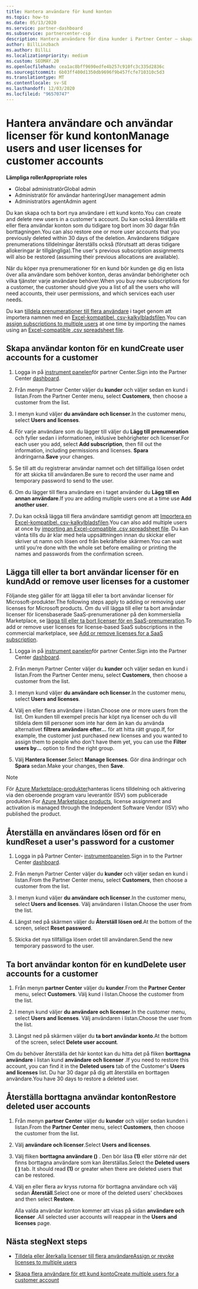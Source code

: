 ```yaml
---
title: Hantera användare för kund konton
ms.topic: how-to
ms.date: 05/13/2020
ms.service: partner-dashboard
ms.subservice: partnercenter-csp
description: Hantera användare för dina kunder i Partner Center – skapa användar konton, lägga till eller ta bort användar licenser, återställa lösen ord och ta bort eller återställa användar konton.
author: BillLinzbach
ms.author: BillLi
ms.localizationpriority: medium
ms.custom: SEOMAY.20
ms.openlocfilehash: cea1ac8bff9690edfe4b257c910fc3c335d2836c
ms.sourcegitcommit: 6b03ff400d1350db9696f9b457fcfe710310c5d3
ms.translationtype: MT
ms.contentlocale: sv-SE
ms.lasthandoff: 12/03/2020
ms.locfileid: "96570747"
---
```

# <a name="manage-users-and-user-licenses-for-customer-accounts"></a><span data-ttu-id="b2061-103">Hantera användare och användar licenser för kund konton</span><span class="sxs-lookup"><span data-stu-id="b2061-103">Manage users and user licenses for customer accounts</span></span> 

<span data-ttu-id="b2061-104">**Lämpliga roller**</span><span class="sxs-lookup"><span data-stu-id="b2061-104">**Appropriate roles**</span></span>

- <span data-ttu-id="b2061-105">Global administratör</span><span class="sxs-lookup"><span data-stu-id="b2061-105">Global admin</span></span>
- <span data-ttu-id="b2061-106">Administratör för användar hantering</span><span class="sxs-lookup"><span data-stu-id="b2061-106">User management admin</span></span>
- <span data-ttu-id="b2061-107">Administratörs agent</span><span class="sxs-lookup"><span data-stu-id="b2061-107">Admin agent</span></span>


<span data-ttu-id="b2061-108">Du kan skapa och ta bort nya användare i ett kund konto.</span><span class="sxs-lookup"><span data-stu-id="b2061-108">You can create and delete new users in a customer's account.</span></span> <span data-ttu-id="b2061-109">Du kan också återställa ett eller flera användar konton som du tidigare tog bort inom 30 dagar från borttagningen.</span><span class="sxs-lookup"><span data-stu-id="b2061-109">You can also restore one or more user accounts that you previously deleted within 30 days of the deletion.</span></span> <span data-ttu-id="b2061-110">Användarens tidigare prenumerations tilldelningar återställs också (förutsatt att deras tidigare allokeringar är tillgängliga).</span><span class="sxs-lookup"><span data-stu-id="b2061-110">The user's previous subscription assignments will also be restored (assuming their previous allocations are available).</span></span>

<span data-ttu-id="b2061-111">När du köper nya prenumerationer för en kund bör kunden ge dig en lista över alla användare som behöver konton, deras användar behörigheter och vilka tjänster varje användare behöver.</span><span class="sxs-lookup"><span data-stu-id="b2061-111">When you buy new subscriptions for a customer, the customer should give you a list of all the users who will need accounts, their user permissions, and which services each user needs.</span></span>  

<span data-ttu-id="b2061-112">Du kan [tilldela prenumerationer till flera användare](bulk-license-provisioning-for-multiple-users.md) i taget genom att importera namnen med en [Excel-kompatibel. csv-kalkylbladsfilen](adding-multiple-users-to-a-customer-account.md).</span><span class="sxs-lookup"><span data-stu-id="b2061-112">You can [assign subscriptions to multiple users](bulk-license-provisioning-for-multiple-users.md) at one time by importing the names using an [Excel-compatible .csv spreadsheet file](adding-multiple-users-to-a-customer-account.md).</span></span>

<a href="" id="createuseraccounts"></a>

## <a name="create-user-accounts-for-a-customer"></a><span data-ttu-id="b2061-113">Skapa användar konton för en kund</span><span class="sxs-lookup"><span data-stu-id="b2061-113">Create user accounts for a customer</span></span>

1. <span data-ttu-id="b2061-114">Logga in på [instrument panelen](https://partner.microsoft.com/dashboard)för partner Center.</span><span class="sxs-lookup"><span data-stu-id="b2061-114">Sign into the Partner Center [dashboard](https://partner.microsoft.com/dashboard).</span></span>

2. <span data-ttu-id="b2061-115">Från menyn Partner Center väljer du **kunder** och väljer sedan en kund i listan.</span><span class="sxs-lookup"><span data-stu-id="b2061-115">From the Partner Center menu, select **Customers**, then choose a customer from the list.</span></span>

3. <span data-ttu-id="b2061-116">I menyn kund väljer **du användare och licenser**.</span><span class="sxs-lookup"><span data-stu-id="b2061-116">In the customer menu, select **Users and licenses**.</span></span>

4. <span data-ttu-id="b2061-117">För varje användare som du lägger till väljer du **Lägg till prenumeration** och fyller sedan i informationen, inklusive behörigheter och licenser.</span><span class="sxs-lookup"><span data-stu-id="b2061-117">For each user you add, select **Add subscription**, then fill out the information, including permissions and licenses.</span></span> <span data-ttu-id="b2061-118">**Spara** ändringarna.</span><span class="sxs-lookup"><span data-stu-id="b2061-118">**Save** your changes.</span></span>

5. <span data-ttu-id="b2061-119">Se till att du registrerar användar namnet och det tillfälliga lösen ordet för att skicka till användaren.</span><span class="sxs-lookup"><span data-stu-id="b2061-119">Be sure to record the user name and temporary password to send to the user.</span></span>

6. <span data-ttu-id="b2061-120">Om du lägger till flera användare en i taget använder du **Lägg till en annan användare**.</span><span class="sxs-lookup"><span data-stu-id="b2061-120">If you are adding multiple users one at a time use **Add another user**.</span></span>

7. <span data-ttu-id="b2061-121">Du kan också lägga till flera användare samtidigt genom att [Importera en Excel-kompatibel. csv-kalkylbladsfilen](adding-multiple-users-to-a-customer-account.md).</span><span class="sxs-lookup"><span data-stu-id="b2061-121">You can also add multiple users at once by [importing an Excel-compatible .csv spreadsheet file](adding-multiple-users-to-a-customer-account.md).</span></span> <span data-ttu-id="b2061-122">Du kan vänta tills du är klar med hela uppsättningen innan du skickar eller skriver ut namn och lösen ord från bekräftelse skärmen.</span><span class="sxs-lookup"><span data-stu-id="b2061-122">You can wait until you're done with the whole set before emailing or printing the names and passwords from the confirmation screen.</span></span>

<a href="" id="userlicensing"></a>

## <a name="add-or-remove-user-licenses-for-a-customer"></a><span data-ttu-id="b2061-123">Lägga till eller ta bort användar licenser för en kund</span><span class="sxs-lookup"><span data-stu-id="b2061-123">Add or remove user licenses for a customer</span></span>

<span data-ttu-id="b2061-124">Följande steg gäller för att lägga till eller ta bort användar licenser för Microsoft-produkter.</span><span class="sxs-lookup"><span data-stu-id="b2061-124">The following steps apply to adding or removing user licenses for Microsoft products.</span></span> <span data-ttu-id="b2061-125">Om du vill lägga till eller ta bort användar licenser för licensbaserade SaaS-prenumerationer på den kommersiella Marketplace, se [lägga till eller ta bort licenser för en SaaS-prenumeration](csp-commercial-marketplace-manage.md#add-or-remove-licenses-for-a-saas-subscription).</span><span class="sxs-lookup"><span data-stu-id="b2061-125">To add or remove user licenses for license-based SaaS subscriptions in the commercial marketplace, see [Add or remove licenses for a SaaS subscription](csp-commercial-marketplace-manage.md#add-or-remove-licenses-for-a-saas-subscription).</span></span>

1. <span data-ttu-id="b2061-126">Logga in på [instrument panelen](https://partner.microsoft.com/dashboard)för partner Center.</span><span class="sxs-lookup"><span data-stu-id="b2061-126">Sign into the Partner Center [dashboard](https://partner.microsoft.com/dashboard).</span></span>

2. <span data-ttu-id="b2061-127">Från menyn Partner Center väljer du **kunder** och väljer sedan en kund i listan.</span><span class="sxs-lookup"><span data-stu-id="b2061-127">From the Partner Center menu, select **Customers**, then choose a customer from the list.</span></span>

3. <span data-ttu-id="b2061-128">I menyn kund väljer **du användare och licenser**.</span><span class="sxs-lookup"><span data-stu-id="b2061-128">In the customer menu, select **Users and licenses**.</span></span>

4. <span data-ttu-id="b2061-129">Välj en eller flera användare i listan.</span><span class="sxs-lookup"><span data-stu-id="b2061-129">Choose one or more users from the list.</span></span> <span data-ttu-id="b2061-130">Om kunden till exempel precis har köpt nya licenser och du vill tilldela dem till personer som inte har dem än kan du använda alternativet **filtrera användare efter...** för att hitta rätt grupp.</span><span class="sxs-lookup"><span data-stu-id="b2061-130">If, for example, the customer just purchased new licenses and you wanted to assign them to people who don't have them yet, you can use the **Filter users by...** option to find the right group.</span></span>

5. <span data-ttu-id="b2061-131">Välj **Hantera licenser**.</span><span class="sxs-lookup"><span data-stu-id="b2061-131">Select **Manage licenses**.</span></span> <span data-ttu-id="b2061-132">Gör dina ändringar och **Spara** sedan.</span><span class="sxs-lookup"><span data-stu-id="b2061-132">Make your changes, then **Save**.</span></span>

> [!NOTE]
> <span data-ttu-id="b2061-133">För [Azure Marketplace-produkter](csp-commercial-marketplace-manage.md#assign-licenses-and-activate-a-subscription-on-behalf-of-a-customer)hanteras licens tilldelning och aktivering via den oberoende program varu leverantör (ISV) som publicerade produkten.</span><span class="sxs-lookup"><span data-stu-id="b2061-133">For [Azure Marketplace products](csp-commercial-marketplace-manage.md#assign-licenses-and-activate-a-subscription-on-behalf-of-a-customer), license assignment and activation is managed through the Independent Software Vendor (ISV) who published the product.</span></span>

<a href="" id="resetpassword"></a>

## <a name="reset-a-users-password-for-a-customer"></a><span data-ttu-id="b2061-134">Återställa en användares lösen ord för en kund</span><span class="sxs-lookup"><span data-stu-id="b2061-134">Reset a user's password for a customer</span></span>

1. <span data-ttu-id="b2061-135">Logga in på Partner Center- [instrumentpanelen](https://partner.microsoft.com/dashboard).</span><span class="sxs-lookup"><span data-stu-id="b2061-135">Sign in to the Partner Center [dashboard](https://partner.microsoft.com/dashboard).</span></span>

2. <span data-ttu-id="b2061-136">Från menyn Partner Center väljer du **kunder** och väljer sedan en kund i listan.</span><span class="sxs-lookup"><span data-stu-id="b2061-136">From the Partner Center menu, select **Customers**, then choose a customer from the list.</span></span>

3. <span data-ttu-id="b2061-137">I menyn kund väljer **du användare och licenser**.</span><span class="sxs-lookup"><span data-stu-id="b2061-137">In the customer menu, select **Users and licenses**.</span></span> <span data-ttu-id="b2061-138">Välj användaren i listan.</span><span class="sxs-lookup"><span data-stu-id="b2061-138">Choose the user from the list.</span></span>

4. <span data-ttu-id="b2061-139">Längst ned på skärmen väljer du **Återställ lösen ord**.</span><span class="sxs-lookup"><span data-stu-id="b2061-139">At the bottom of the screen, select **Reset password**.</span></span> 

5. <span data-ttu-id="b2061-140">Skicka det nya tillfälliga lösen ordet till användaren.</span><span class="sxs-lookup"><span data-stu-id="b2061-140">Send the new temporary password to the user.</span></span>

<a href="" id="deleteuseraccounts"></a>

## <a name="delete-user-accounts-for-a-customer"></a><span data-ttu-id="b2061-141">Ta bort användar konton för en kund</span><span class="sxs-lookup"><span data-stu-id="b2061-141">Delete user accounts for a customer</span></span>

1. <span data-ttu-id="b2061-142">Från menyn **partner Center** väljer du **kunder**.</span><span class="sxs-lookup"><span data-stu-id="b2061-142">From the **Partner Center** menu, select **Customers**.</span></span> <span data-ttu-id="b2061-143">Välj kund i listan.</span><span class="sxs-lookup"><span data-stu-id="b2061-143">Choose the customer from the list.</span></span>

2. <span data-ttu-id="b2061-144">I menyn kund väljer **du användare och licenser**.</span><span class="sxs-lookup"><span data-stu-id="b2061-144">In the customer menu, select **Users and licenses**.</span></span> <span data-ttu-id="b2061-145">Välj användaren i listan.</span><span class="sxs-lookup"><span data-stu-id="b2061-145">Choose the user from the list.</span></span>

3. <span data-ttu-id="b2061-146">Längst ned på skärmen väljer du **ta bort användar konto**.</span><span class="sxs-lookup"><span data-stu-id="b2061-146">At the bottom of the screen, select **Delete user account**.</span></span>

<span data-ttu-id="b2061-147">Om du behöver återställa det här kontot kan du hitta det på fliken **borttagna användare** i listan kund **användare och licenser** .</span><span class="sxs-lookup"><span data-stu-id="b2061-147">If you need to restore this account, you can find it in the **Deleted users** tab of the Customer's **Users and licenses** list.</span></span> <span data-ttu-id="b2061-148">Du har 30 dagar på dig att återställa en borttagen användare.</span><span class="sxs-lookup"><span data-stu-id="b2061-148">You have 30 days to restore a deleted user.</span></span>

<a href="" id="restoreuseraccounts"></a>

## <a name="restore-deleted-user-accounts"></a><span data-ttu-id="b2061-149">Återställa borttagna användar konton</span><span class="sxs-lookup"><span data-stu-id="b2061-149">Restore deleted user accounts</span></span>

1. <span data-ttu-id="b2061-150">Från menyn **partner Center** väljer du **kunder** och väljer sedan kunden i listan.</span><span class="sxs-lookup"><span data-stu-id="b2061-150">From the **Partner Center** menu, select **Customers**, then choose the customer from the list.</span></span>

2. <span data-ttu-id="b2061-151">Välj **användare och licenser**.</span><span class="sxs-lookup"><span data-stu-id="b2061-151">Select **Users and licenses**.</span></span>

3. <span data-ttu-id="b2061-152">Välj fliken **borttagna användare ()** . Den bör läsa **(1)** eller större när det finns borttagna användare som kan återställas.</span><span class="sxs-lookup"><span data-stu-id="b2061-152">Select the **Deleted users ( )** tab. It should read **(1)** or greater when there are deleted users that can be restored.</span></span>

4. <span data-ttu-id="b2061-153">Välj en eller flera av kryss rutorna för borttagna användare och välj sedan **Återställ**.</span><span class="sxs-lookup"><span data-stu-id="b2061-153">Select one or more of the deleted users' checkboxes and then select **Restore**.</span></span>

    <span data-ttu-id="b2061-154">Alla valda användar konton kommer att visas på sidan **användare och licenser** .</span><span class="sxs-lookup"><span data-stu-id="b2061-154">All selected user accounts will reappear in the **Users and licenses** page.</span></span>

## <a name="next-steps"></a><span data-ttu-id="b2061-155">Nästa steg</span><span class="sxs-lookup"><span data-stu-id="b2061-155">Next steps</span></span>

- [<span data-ttu-id="b2061-156">Tilldela eller återkalla licenser till flera användare</span><span class="sxs-lookup"><span data-stu-id="b2061-156">Assign or revoke licenses to multiple users</span></span>](bulk-license-provisioning-for-multiple-users.md)

- [<span data-ttu-id="b2061-157">Skapa flera användare för ett kund konto</span><span class="sxs-lookup"><span data-stu-id="b2061-157">Create multiple users for a customer account</span></span>](adding-multiple-users-to-a-customer-account.md)